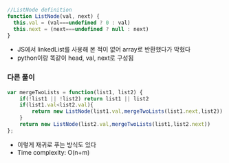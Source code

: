 ```js
//ListNode definition
function ListNode(val, next) {
  this.val = (val===undefined ? 0 : val)
  this.next = (next===undefined ? null : next)
}
```
- JS에서 linkedList를 사용해 본 적이 없어 array로 반환했다가 막혔다
- python이랑 똑같이 head, val, next로 구성됨

### 다른 풀이
```js
var mergeTwoLists = function(list1, list2) {
    if(!list1 || !list2) return list1 || list2
    if(list1.val<list2.val){
        return new ListNode(list1.val,mergeTwoLists(list1.next,list2))
    }
    return new ListNode(list2.val,mergeTwoLists(list1,list2.next))
};
```
- 이렇게 재귀로 푸는 방식도 있다
- Time complexity: O(n+m)
